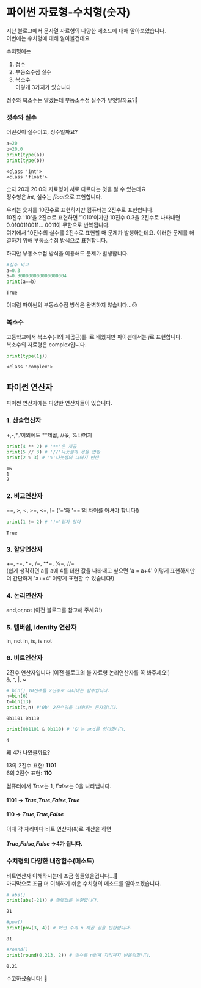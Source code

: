 # 파이썬 자료형-수치형(숫자)
지난 블로그에서 문자열 자료형의 다양한 메소드에 대해 알아보았습니다.    
이번에는 수치형에 대해 알아볼건데요  

수치형에는  
1. 정수
2. 부동소수점 실수
3. 복소수  
이렇게 3가지가 있습니다  

정수와 복소수는 알겠는데 부동소수점 실수가 무엇일까요?🤔
### 정수와 실수
어떤것이 실수이고, 정수일까요?



```python
a=20
b=20.0
print(type(a))
print(type(b))
```

    <class 'int'>
    <class 'float'>
    

숫자 20과 20.0의 자료형이 서로 다르다는 것을 알 수 있는데요  
정수형은 *int*, 실수는 *float*으로 표현합니다. 
 
우리는 숫자를 10진수로 표현하지만 컴퓨터는 2진수로 표현합니다.  
10진수 '10'을 2진수로 표현하면 '1010'이지만 10진수 0.3을 2진수로 나타내면 0.0100110011... 0011이 무한으로 반복됩니다.   
여기에서 10진수의 실수를 2진수로 표현할 때 문제가 발생하는데요. 이러한 문제를 해결하기 위해 부동소수점 방식으로 표현합니다.  

하지만 부동소수점 방식을 이용해도 문제가 발생합니다.


```python
#실수 비교 
a=0.3
b=0.300000000000000004
print(a==b)
```

    True
    

이처럼 파이썬의 부동소수점 방식은 완벽하지 않습니다...😥  

### 복소수
고등학교에서 복소수(-1의 제곱근)를 i로 배웠지만 파이썬에서는 *j*로 표현합니다.  
복소수의 자료형은 complex입니다.


```python
print(type(1j))
```

    <class 'complex'>
    

## 파이썬 연산자
파이썬 연산자에는 다양한 연산자들이 있습니다.
### 1. 산술연산자
+,-,*,/이외에도 **제곱, //몫, %나머지


```python
print(4 ** 2) # '**'은 제곱
print(5 // 3) # '//'나눗셈의 몫을 반환
print(2 % 3) # '%'나눗셈의 나머지 반한
```

    16
    1
    2
    

### 2. 비교연산자
==, >, <, >=, <=, != ('='와 '=='의 차이를 아셔야 합니다!)


```python
print(1 != 2) # '!='같지 않다 
```

    True
    

### 3. 할당연산자 
+=, -=, *=, /=, **=, %=, //=  
(쉽게 생각하면 a를 a에 4를 더한 값을 나타내고 싶으면 'a = a+4' 이렇게 표현하지만 더 간단하게 'a+=4' 이렇게 표현할 수 있습니다!)

### 4. 논리연산자
and,or,not
(이전 블로그를 참고해 주세요!)

### 5. 멤버쉽, identity 연산자
in, not in, is, is not 

### 6. 비트연산자
2진수 연산자입니다 (이전 블로그의 불 자료형 논리연산자를 꼭 봐주세요!)  
&, ^, |, ~


```python
# bin() 10진수를 2진수로 나타내는 함수입니다.
n=bin(6)
t=bin(13)
print(t,n) #'0b' 2진수임을 나타내는 문자입니다.
```

    0b1101 0b110
    


```python
print(0b1101 & 0b110) # '&'는 and를 의미합니다.
```

    4
    

왜 4가 나왔을까요?  

13의 2진수 표현: **1101**  
6의 2진수 표현: **110** 

컴퓨터에서 *True*는 1, *False*는 0을 나타냅니다.  

#### 1101 -> *True*,*True*,*False*,*True*
#### 110 ->         *True*,*True*,*False*
이때 각 자리마다 비트 연산자(&)로 계산을 하면 
#### *True*,*False*,*False* ->4가 됩니다.

### 수치형의 다양한 내장함수(메소드)

비트연산자 이해하시는데 조금 힘들었을겁니다...🤯  
마지막으로 조금 더 이해하기 쉬운 수치형의 메소드를 알아보겠습니다. 


```python
# abs()
print(abs(-21)) # 절댓값을 반환합니다.
```

    21
    


```python
#pow()
print(pow(3, 4)) # 어떤 수의 n 제곱 값을 반환합니다. 
```

    81
    


```python
#round()
print(round(0.213, 2)) # 실수를 n번째 자리까지 반올림합니다.
```

    0.21
    

수고하셨습니다! 🙌
